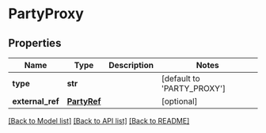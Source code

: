 # PartyProxy

## Properties
Name | Type | Description | Notes
------------ | ------------- | ------------- | -------------
**type** | **str** |  | [default to 'PARTY_PROXY']
**external_ref** | [**PartyRef**](PartyRef.md) |  | [optional] 

[[Back to Model list]](../README.md#documentation-for-models) [[Back to API list]](../README.md#documentation-for-api-endpoints) [[Back to README]](../README.md)

